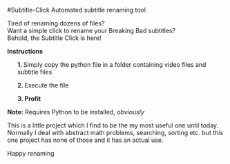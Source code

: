 #Subtitle-Click
Automated subtitle renaming tool

Tired of renaming dozens of files?
<br>
Want a simple click to rename your Breaking Bad subtitles?
<br>
Behold, the Subtitle Click is here!

<b>Instructions</b>
<ul><b>1. </b>Simply copy the python file in a folder containing video files and subtitle files</ul>
<ul><b>2. </b>Execute the file</ul>
<ul><b>3. Profit</b></ul>

<b>Note:</b> Requires Python to be installed, <i>obviously</i>

This is a little project which I find to be the my most useful one until today.
Normally I deal with abstract math problems, searching, sorting etc. but this one project has none of those and it has an actual use.

Happy renaming
